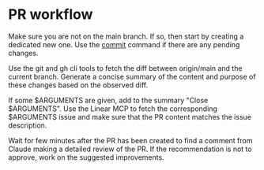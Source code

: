 # PR workflow

Make sure you are not on the main branch. If so, then start by creating a
dedicated new one. Use the [commit](./commit.md) command if there are any
pending changes.

Use the git and gh cli tools to fetch the diff between origin/main and the
current branch. Generate a concise summary of the content and purpose of these
changes based on the observed diff.

If some $ARGUMENTS are given, add to the summary "Close $ARGUMENTS". Use the
Linear MCP to fetch the corresponding $ARGUMENTS issue and make sure that the PR
content matches the issue description.

Wait for few minutes after the PR has been created to find a comment from Claude
making a detailed review of the PR. If the recommendation is not to approve,
work on the suggested improvements.
